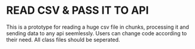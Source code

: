 # READ CSV & PASS IT TO API

This is a prototype for reading a huge csv file in chunks, processing it and sending data to any api seemlessly. 
Users can change code according to their need.
All class files should be seperated.
